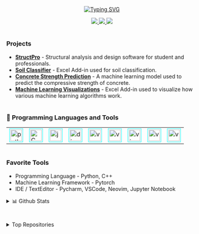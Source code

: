 <p align="center">
<a href="https://github.com/Pato546">
    <img src="https://readme-typing-svg.demolab.com?font=Georgia&size=18&duration=2000&pause=100&multiline=true&width=500&height=50&lines=I'm+Patrick;Structural+Engineer+%7C+Computer+Programmer+%7C+AI+Enthusiast" alt="Typing SVG" />
</a>
</p>

<p align="center">
<a href="https://www.linkedin.com/in/patrick-boateng-7a9a6b150/patrick-boateng/">
    <img src="https://img.shields.io/badge/-Linkedin-blue?style=flat-square&logo=linkedin">
</a>
<a href="mailto:boatengpato.pb@gmail.com">
    <img src="https://img.shields.io/badge/-Email-red?style=flat-square&logo=gmail&logoColor=white">
</a>
<a href="https://pypi.org/user/Pato546/">
    <img src="https://img.shields.io/badge/PyPi-Pato546-blue?style=flat-square&logo=pypi&logoColor=white">
</a>
</p>

#

### Projects

- [**StructPro**](https://github.com/Pato546/structpro) - Structural analysis and design software for student and professionals.
- [**Soil Classifier**](https://github.com/Pato546/soil_classifier) - Excel Add-in used for soil classification.
- [**Concrete Strength Prediction**](https://github.com/Pato546/strength-prediction) - A machine learning model used to predict the compressive strength of concrete.
- [**Machine Learning Visualizations**](https://github.com/Pato546/machine-learning-visualization) - Excel Add-in used to visualize how various machine learning algorithms work.

#

### 🧰 Programming Languages and Tools

<table>

  <tr>
      <td>
        <img style="border: 1px solid cyan; padding:2px" alt="python" width=30 src="https://cdn.jsdelivr.net/gh/devicons/devicon/icons/python/python-original.svg" />
      </td>
      <td>
        <img style="border: 1px solid cyan; padding:2px" alt="C" width=30 src="https://cdn.jsdelivr.net/gh/devicons/devicon/icons/c/c-original.svg" />
      </td>
      <td>
        <img style="border: 1px solid cyan; padding:2px" alt="javascript" width=30" src="https://cdn.jsdelivr.net/gh/devicons/devicon/icons/javascript/javascript-original.svg" />     
      </td>
      <td> 
        <img style="border: 1px solid cyan; padding:2px" alt="django" width=30 src="https://cdn.jsdelivr.net/gh/devicons/devicon/icons/django/django-plain-wordmark.svg" />
      </td>
      <td>
        <img style="border: 1px solid cyan; padding:2px" alt="vs-code" width=30 src="https://cdn.jsdelivr.net/gh/devicons/devicon/icons/latex/latex-original.svg" />     
      </td>
      <td>
        <img style="border: 1px solid cyan; padding:2px" alt="vs-code" width=30 src="https://cdn.jsdelivr.net/gh/devicons/devicon/icons/pytorch/pytorch-original.svg" />     
      </td>
      <td>
        <img style="border: 1px solid cyan; padding:2px" alt="vim" width=30 src="https://cdn.jsdelivr.net/gh/devicons/devicon/icons/vim/vim-original.svg" />     
      </td>
      <td>
        <img style="border: 1px solid cyan; padding:2px" alt="vs-code" width=30 src="https://cdn.jsdelivr.net/gh/devicons/devicon/icons/vscode/vscode-original.svg" />     
      </td>
      <td>
        <img style="border: 1px solid cyan; padding:2px" alt="vs-code" width=30 src="https://cdn.jsdelivr.net/gh/devicons/devicon/icons/jupyter/jupyter-original.svg" />
      </td>
    </tr>
</table>

#

### Favorite Tools

- Programming Language - Python, C++
- Machine Learning Framework - Pytorch
- IDE / TextEditor - Pycharm, VSCode, Neovim, Jupyter Notebook

<details>
<summary> 📊 Github Stats </summary>

<a href="https://github.com/Pato546">
    <img src="https://github-stats-alpha.vercel.app/api?username=Pato546&cc=22272e&tc=37BCF6&ic=fff&bc=0000">
</a>

#

![](http://github-profile-summary-cards.vercel.app/api/cards/profile-details?username=Pato546&theme=dracula)

![](http://github-profile-summary-cards.vercel.app/api/cards/repos-per-language?username=Pato546&theme=dracula)
![](http://github-profile-summary-cards.vercel.app/api/cards/most-commit-language?username=Pato546&theme=dracula)

</details>

#

<details>
<summary>Top Repositories</summary>

[![Readme Card](https://github-readme-stats.vercel.app/api/pin/?username=Pato546&repo=machine-learning-visualization&theme=dracula)](https://github.com/Pato546/machine-learning-visualization)

[![Readme Card](https://github-readme-stats.vercel.app/api/pin/?username=Pato546&repo=data-structures&theme=dracula)](https://github.com/Pato546/data-structures)

[![Readme Card](https://github-readme-stats.vercel.app/api/pin/?username=Pato546&repo=algorithms&theme=dracula)](https://github.com/Pato546/algorithms)

</details>

<!--
  Themes Available
  ================
  dark, radical, merko, gruvbox, tokyonight, onedark, cobalt, synthwave, highcontrast, dracula
-->
